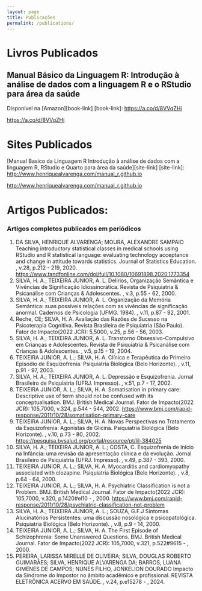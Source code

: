 ```yaml
---
layout: page
title: Publicações
permalink: /publications/
---
```


# Livros Publicados

## Manual Básico da Linguagem R: Introdução à análise de dados com a linguagem R e o RStudio para área da saúde
Disponível na [Amazon][book-link]
[book-link]: https://a.co/d/8VVqZHi

<https://a.co/d/8VVqZHi>

# Sites Publicados
[Manual Basico da Linguagem R Introdução à análise de dados com a linguagem R, RStudio e Quarto para área da saúde][site-link]
[site-link]: http://www.henriquealvarenga.com/manual_r.github.io

<http://www.henriquealvarenga.com/manual_r.github.io>

# Artigos Publicados:

### Artigos completos publicados em periódicos
1.	DA SILVA, HENRIQUE ALVARENGA; MOURA, ALEXANDRE SAMPAIO
Teaching introductory statistical classes in medical schools using RStudio and R statistical language: evaluating technology acceptance and change in attitude towards statistics. Journal of Statistics Education. , v.28, p.212 - 219, 2020. <https://www.tandfonline.com/doi/full/10.1080/10691898.2020.1773354>
2.	 SILVA, H. A.; TEIXEIRA JUNIOR, A. L.
Delírios, Organização Semântica e Vivências de Significação Idiossincrática. Revista de Psiquiatria & Psicanálise com Crianças & Adolescentes. , v.3, p.55 - 62, 2000.
3.	 SILVA, H. A.; TEIXEIRA JUNIOR, A. L.
Organização da Memória Semântica: suas possíveis relações com as vivências de significação anormal. Cadernos de Psicologia (UFMG. 1984). , v.11, p.87 - 92, 2001.
4.	 Reche, CE; SILVA, H. A.
Avaliação das Razões de Sucesso na Psicoterapia Cognitiva. Revista Brasileira de Psiquiatria (São Paulo). Fator de Impacto(2022 JCR): 5,5000, v.25, p.56 - 56, 2003.
5.	 SILVA, H. A.; TEIXEIRA JUNIOR, A. L.
Transtorno Obsessivo-Compulsivo em Crianças e Adolescentes. Revista de Psiquiatria & Psicanálise com Crianças & Adolescentes. , v.5, p.15 - 19, 2004.
6.	 TEIXEIRA JUNIOR, A. L.; SILVA, H. A.
Clínica e Terapêutica do Primeiro Episódio de Esquizofrenia. Psiquiatria Biológica (Belo Horizonte). , v.11, p.91 - 97, 2003.
7.	 SILVA, H. A.; TEIXEIRA JUNIOR, A. L.
Depressão e Esquizofrenia. Jornal Brasileiro de Psiquiatria (UFRJ. Impresso). , v.51, p.7 - 17, 2002.
8.	 TEIXEIRA JUNIOR, A. L.; SILVA, H. A.
Somatisation in primary care: Descriptive use of term should not be confused with its conceptualisation. BMJ. British Medical Journal. Fator de Impacto(2022 JCR): 105,7000, v.324, p.544 - 544, 2002. <https://www.bmj.com/rapid-response/2011/10/28/somatisation-primary-care>
9.	 TEIXEIRA JUNIOR, A. L.; SILVA, H. A.
Novas Perspectivas no Tratamento da Esquizofrenia: Agonistas de Glicina. Psiquiatria Biológica (Belo Horizonte). , v.10, p.73 - 80, 2002. <https://pesquisa.bvsalud.org/portal/resource/pt/lil-384025>
10.	 SILVA, H. A.; TEIXEIRA JUNIOR, A. L.; COSTA, C.
Esquizofrenia de Início na Infância: uma revisão da apresentação clínica e da evolução. Jornal Brasileiro de Psiquiatria (UFRJ. Impresso). , v.49, p.387 - 393, 2000.
11.	 TEIXEIRA JUNIOR, A. L.; SILVA, H. A.
Myocarditis and cardiomyopathy associated with clozapine. Psiquiatria Biológica (Belo Horizonte). , v.8, p.64 - 64, 2000.
12.	 TEIXEIRA JUNIOR, A. L.; SILVA, H. A.
Psychiatric Classification is not a Problem. BMJ. British Medical Journal. Fator de Impacto(2022 JCR): 105,7000, v.320, p.1420#el10 - , 2000. <https://www.bmj.com/rapid-response/2011/10/28/psychiatric-classification-not-problem>
13.	 SILVA, H. A.; TEIXEIRA JUNIOR, A. L.; SOUZA, G.F.J
Sintomas Alucinatórios Persistentes: uma discussão nosológica e psicopatológica. Psiquiatria Biológica (Belo Horizonte). , v.8, p.9 - 14, 2000.
14.	 TEIXEIRA JUNIOR, A. L.; SILVA, H. A.
The First Episode of Schizophrenia: Some Unanswered Questions. BMJ. British Medical Journal. Fator de Impacto(2022 JCR): 105,7000, v.321, p.522#9615 - , 2000.
15.	 PEREIRA, LARISSA MIRELLE DE OLIVEIRA; SILVA, DOUGLAS ROBERTO GUIMARÃES; SILVA, HENRIQUE ALVARENGA DA; BARROS, LUANA GIMENES DE CAMPOS; NUNES FILHO, JONKELION DOURADO
Impacto da Síndrome do Impostor no âmbito acadêmico e profissional. REVISTA ELETRÔNICA ACERVO EM SAÚDE. , v.24, p.e15278 - , 2024.
